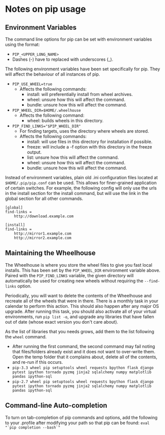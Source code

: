 # Notes on pip usage

## Environment Variables

The command line options for pip can be set with environment variables using the format:

* `PIP_<UPPER_LONG_NAME>`
* Dashes (-) have to replaced with underscores (_).

The following environment variables have been set specifically for pip. They will affect the behaviour of all instances of pip.

* `PIP_USE_WHEEL=true`
    * Affects the following commands:
        * install: will preferentially install from wheel archives.
        * wheel: unsure how this will affect the command.
        * bundle: unsure how this will affect the command.
* `PIP_WHEEL_DIR=$HOME/.wheelhouse`
    * Affects the following command:
        * wheel: builds wheels in this directory.
* `PIP_FIND_LINKS="$PIP_WHEEL_DIR"`
    * For finding targets, uses the directory where wheels are stored.
    * Affects the following commands:
        * install: will use files in this directory for installation if possible.
        * freeze: will include a -f option with this directory in the freeze output.
        * list: unsure how this will affect the command.
        * wheel: unsure how this will affect the command.
        * bundle: unsure how this will affect the command.

Instead of environment variables, plain old .ini configuration files located at `$HOME/.pip/pip.conf` can be used. This allows for finer-grained application of certain switches. For example, the following config will only use the urls in the install section for the install command, but will use the link in the global section for all other commands.

    [global]
    find-links =
        http://download.example.com
    
    [install]
    find-links =
        http://mirror1.example.com
        http://mirror2.example.com

## Maintaining the Wheelhouse

The Wheelhouse is where you store the wheel files to give you fast local installs. This has been set by the `PIP_WHEEL_DIR` environment variable above. Paired with the `PIP_FIND_LINKS` variable, the given directory will automatically be used for creating new wheels without requiring the `--find-links` option.

Periodically, you will want to delete the contents of the Wheelhouse and recreate all of the wheels that were in there. There is a monthly task in your calendar to perform this action. This should also happen after any major OS upgrade. After running this task, you should also activate all of your virtual environments, run `pip list -o`, and upgrade any libraries that have fallen out of date (whose exact version you don't care about).

As the list of libraries that you needs grows, add them to the list following the `wheel` command.

* After running the first command, the second command may fail noting that files/folders already exist and it does not want to over-write them. Open the temp folder that it complains about, delete all of the contents, and re-run if this occurs.
* `pip-3.3 wheel pip setuptools wheel requests bpython flask django pytest ipython tornado pyzmq jinja2 sqlalchemy numpy matplotlib pandas ipython-sql`
* `pip-2.7 wheel pip setuptools wheel requests bpython flask django pytest ipython tornado pyzmq jinja2 sqlalchemy numpy matplotlib pandas ipython-sql`

## Command-line Auto-completion

To turn on tab-completion of pip commands and options, add the following to your .profile after modifying your path so that pip can be found: ``eval "`pip completion --bash`"``


